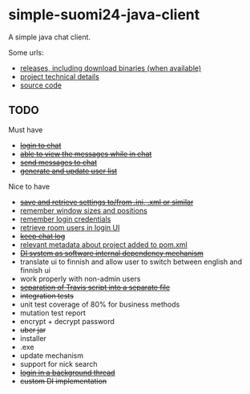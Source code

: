 simple-suomi24-java-client
==========================

A simple java chat client.

Some urls:

 - [releases, including download binaries (when available)](https://github.com/eis/simple-suomi24-java-client/releases)
 - [project technical details](http://eis.github.io/simple-suomi24-java-client)
 - [source code](https://github.com/eis/simple-suomi24-java-client)

TODO
----

Must have

 - ~~[login to chat](https://github.com/eis/simple-suomi24-java-client/issues/1)~~
 - ~~[able to view the messages while in chat](https://github.com/eis/simple-suomi24-java-client/issues/2)~~
 - ~~[send messages to chat](https://github.com/eis/simple-suomi24-java-client/issues/3)~~
 - ~~[generate and update user list](https://github.com/eis/simple-suomi24-java-client/issues/4)~~

Nice to have

 - ~~[save and retrieve settings to/from .ini, .xml or similar](https://github.com/eis/simple-suomi24-java-client/issues/5)~~
 - [remember window sizes and positions](https://github.com/eis/simple-suomi24-java-client/issues/6)
 - [remember login credentials](https://github.com/eis/simple-suomi24-java-client/issues/7)
 - [retrieve room users in login UI](https://github.com/eis/simple-suomi24-java-client/issues/8)
 - ~~[keep chat log](https://github.com/eis/simple-suomi24-java-client/issues/9)~~
 - [relevant metadata about project added to pom.xml](https://github.com/eis/simple-suomi24-java-client/issues/10)
 - ~~[DI system as software internal dependency mechanism](https://github.com/eis/simple-suomi24-java-client/issues/11)~~
 - translate ui to finnish and allow user to switch between english and finnish ui
 - work properly with non-admin users
 - ~~[separation of Travis script into a separate file](https://github.com/eis/simple-suomi24-java-client/issues/12)~~
 - ~~integration tests~~
 - unit test coverage of 80% for business methods
 - mutation test report
 - encrypt + decrypt password
 - ~~uber jar~~
 - installer
 - .exe
 - update mechanism
 - support for nick search
 - ~~[login in a background thread](https://github.com/eis/simple-suomi24-java-client/issues/13)~~
 - ~~custom DI implementation~~
